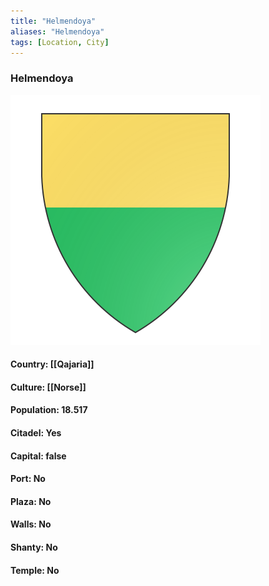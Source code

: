 ```yaml
---
title: "Helmendoya"
aliases: "Helmendoya"
tags: [Location, City]
---
```

### Helmendoya
![](attachment/d15f2d720ba036ec94f69be0d3cc3241.svg)

#### Country: [[Qajaria]]

#### Culture: [[Norse]]

#### Population: 18.517

#### Citadel: Yes

#### Capital: false

#### Port: No

#### Plaza: No

#### Walls: No

#### Shanty: No

#### Temple: No


